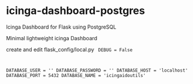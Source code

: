# icinga-dashboard-postgres
Icinga Dashboard for Flask using PostgreSQL

Minimal lightweight icinga Dashboard

create and edit flask_config/local.py
<code>
DEBUG = False

DATABASE_USER = ''
DATABASE_PASSWORD = ''
DATABASE_HOST = 'localhost'
DATABASE_PORT = 5432
DATABASE_NAME = 'icingaidoutils'
</code>
